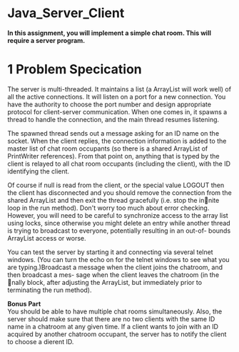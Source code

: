 # Java_Server_Client

<strong>In this assignment, you will implement a simple chat room. This will require a server
program.</strong>

<h1>1 Problem Specication</h1>
The server is multi-threaded. It maintains a list (a ArrayList will work well) of all the active
connections. It will listen on a port for a new connection. You have the authority to choose
the port number and design appropriate protocol for client-server communication. When one
comes in, it spawns a thread to handle the connection, and the main thread resumes listening.

The spawned thread sends out a message asking for an ID name on the socket. When the
client replies, the connection information is added to the master list of chat room occupants
(so there is a shared ArrayList of PrintWriter references). From that point on, anything
that is typed by the client is relayed to all chat room occupants (including the client), with
the ID identifying the client. 

Of course if null is read from the client, or the special value
LOGOUT then the client has disconnected and you should remove the connection from the
shared ArrayList and then exit the thread gracefully (i.e. stop the innite loop in the run
method). Don't worry too much about error checking. However, you will need to be careful
to synchronize access to the array list using locks, since otherwise you might delete an entry
while another thread is trying to broadcast to everyone, potentially resulting in an out-of-
bounds ArrayList access or worse. 

You can test the server by starting it and connecting via
several telnet windows. (You can turn the echo on for the telnet windows to see what you
are typing.)Broadcast a message when the client joins the chatroom, and then broadcast a mes-
sage when the client leaves the chatroom (in the nally block, after adjusting the ArrayList,
but immediately prior to terminating the run method).

<strong>Bonus Part</strong><br>
You should be able to have multiple chat rooms simultaneously. Also, the server should
make sure that there are no two clients with the same ID name in a chatroom at any given
time. If a client wants to join with an ID acquired by another chatroom occupant, the server
has to notify the client to choose a dierent ID.
